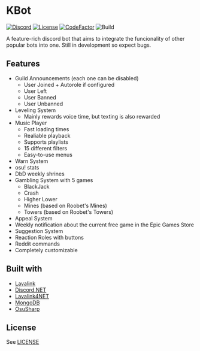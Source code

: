 # KBot


[![Discord](https://discordapp.com/api/guilds/863751874922676234/widget.png)](https://discord.gg/hGxaMkfMBR)
[![License](https://img.shields.io/github/license/kmen1/kbot)](https://github.com/KMen1/KBot/blob/master/LICENSE)
[![CodeFactor](https://www.codefactor.io/repository/github/kmen1/kbot/badge)](https://www.codefactor.io/repository/github/kmen1/kbot)
![Build](https://github.com/KMen1/KBot/actions/workflows/build.yml/badge.svg)

A feature-rich discord bot that aims to integrate the funcionality of other popular bots into one.
Still in development so expect bugs.

## Features
   * Guild Announcements (each one can be disabled)
       * User Joined + Autorole if configured
       * User Left
       * User Banned
       * User Unbanned
   * Leveling System
       * Mainly rewards voice time, but texting is also rewarded
   * Music Player
       * Fast loading times
       * Realiable playback
       * Supports playlists
       * 15 different filters
       * Easy-to-use menus
   * Warn System
   * osu! stats
   * DbD weekly shrines
   * Gambling System with 5 games
        * BlackJack
        * Crash
        * Higher Lower
        * Mines (based on Roobet's Mines)
        * Towers (based on Roobet's Towers)
   * Appeal System
   * Weekly notification about the current free game in the Epic Games Store
   * Suggestion System
   * Reaction Roles with buttons
   * Reddit commands
   * Completely customizable

## Built with
   * [Lavalink](https://github.com/freyacodes/Lavalink)
   * [Discord.NET](https://github.com/discord-net/Discord.Net)
   * [Lavalink4NET](https://github.com/angelobreuer/Lavalink4NET)
   * [MongoDB](https://github.com/mongodb/mongo-csharp-driver)
   * [OsuSharp](https://github.com/Kiritsu/OsuSharp)

## License
See [LICENSE](https://github.com/KMen1/KBot/blob/master/LICENSE)